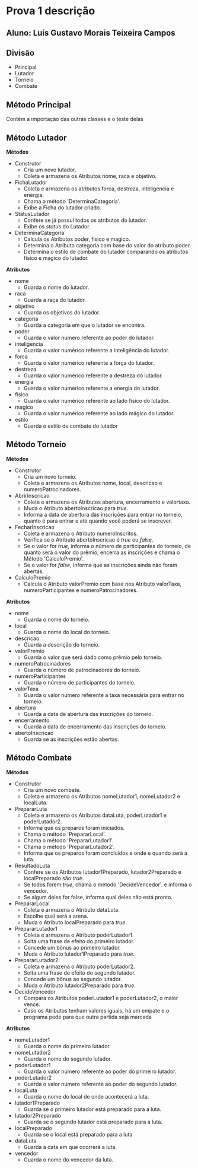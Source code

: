 ﻿

# Prova 1 descrição

## Aluno: Luís Gustavo Morais Teixeira Campos

## Divisão

 - Principal
 - Lutador
 - Torneio
 - Combate

## Método Principal
Contém a importação das outras classes e o teste delas

## Método Lutador
**Métodos** 

 - Construtor
	 - Cria um novo lutador.
	 - Coleta e armazena os Atributos nome, raca e objetivo.
 - FichaLutador
	 - Coleta e armazena os atributos forca, destreza, inteligencia e energia.
	 - Chama o método 'DeterminaCategoria'.
	 - Exibe a Ficha do lutador criado.
 - StatusLutador
	 - Confere se já possuí todos os atributos do lutador.
	 - Exibe os *status* do Lutador.
 - DeterminaCategoria
	 - Calcula os Atributos poder, fisico e magico.
	 - Determina o Atributo categoria com base do valor do atributo poder.
	 - Determina o estilo de combate do lutador comparando os atributos fisico e magico do lutador.

**Atributos** 

 - nome
	 - Guarda o nome do lutador.
 - raca
	 - Guarda a raça do lutador.
 - objetivo
	 - Guarda os objetivos do lutador.
 - categoria
	 - Guarda a categoria em que o lutador se encontra.
 - poder
	 - Guarda o valor número referente ao poder do lutador.
 - inteligencia
	 - Guarda o valor numérico referente a inteligência do lutador.
 - forca 
	 - Guarda o valor numérico referente a força do lutador.
 - destreza 
	 - Guarda o valor numérico referente a destreza do lutador.
 - energia
	 - Guarda o valor numérico referente a energia do lutador.
 - fisico
	 - Guarda o valor numérico referente ao lado físico do lutador.
 - magico
	 - Guarda o valor numérico referente ao lado mágico do lutador.
 - estilo
	 - Guarda o estilo de combate do lutador

## Método Torneio
**Métodos** 

 - Construtor
	 - Cria um novo torneio.
	 - Coleta e armazena os Atributos nome, local, descricao e numeroPatrocinadores.
 - AbrirInscricao
	 - Coleta e armazena os Atributos abertura, encerramento e valortaxa.
	 - Muda o Atributo abertoInscricao para *true*.
	 - Informa a data de abertura das inscrições para entrar no torneio, quanto é para entrar e até quando você poderá se inscrever.
 - FecharInscricao
	 - Coleta e armazena o Atributo numeroInscritos.
	 - Verifica se o Atributo abertoInscricao é *true* ou *false*.
	 - Se o valor for *true*, informa o número de participantes do torneio, de quanto será o valor do prêmio, encerra as inscrições e chama o Método 'CalculoPremio'.
	 - Se o valor for *false*, informa que as inscrições ainda não foram abertas.
 - CalculoPremio
	 - Calcula o Atributo valorPremio com base nos Atributo valorTaxa, numeroParticipantes e numeroPatrocinadores.

**Atributos** 

 - nome
	 - Guarda o nome do torneio.
 - local
	 - Guarda o nome do local do torneio.
 - descricao
	 - Guarda a descrição do torneio.
 - valorPremio
	 - Guarda o valor que será dado como prêmio pelo torneio.
 - numeroPatrocinadores
	 - Guarda o número de patrocinadores do torneio.
 - numeroParticipantes
	 - Guarda o número de participantes do torneio.
 - valorTaxa
	 - Guarda o valor número referente a taxa necessária para entrar no torneio.
 - abertura
	 - Guarda a data de abertura das inscrições do torneio.
 - encerramento
	 - Guarda a data de encerramento das inscrições do torneio.
 - abertoInscricao
	 - Guarda se as inscrições estão abertas.

## Método Combate 
**Métodos**

 - Construtor
	 - Cria um novo combate.
	 - Coleta e armazena os Atributos nomeLutador1, nomeLutador2 e localLuta.
 - PrepararLuta
	 - Coleta e armazena os Atributos dataLuta, poderLutador1 e poderLutador2.
	 - Informa que os preparos foram iniciados.
	 - Chama o método 'PrepararLocal'.
	 - Chama o método 'PrepararLutador1'.
	 - Chama o método 'PrepararLutador2'.
	 - Informa que os preparos foram concluídos e onde e quando será a luta.
 - ResultadoLuta
	 - Confere se os Atributos lutador1Preparado, lutador2Preparado e localPreparado são *true*.
	 - Se todos forem *true*, chama o método 'DecideVencedor'. e informa o vencedor.
	 - Se algum deles for false, informa qual deles não está pronto.
 - PrepararLocal
	 - Coleta e armazena o Atributo dataLuta.
	 - Escolhe qual será a arena.
	 - Muda o Atributo localPreparado para *true*.
 - PrepararLutador1
	 - Coleta e armazena o Atributo poderLutador1.
	 - Solta uma frase de efeito do primeiro lutador.
	 - Concede um bônus ao primeiro lutador.
	 - Muda o Atributo lutador1Preparado para *true*.
 - PrepararLutador2
	 - Coleta e armazena o Atributo poderLutador2.
	 - Solta uma frase de efeito do segundo lutador.
	 - Concede um bônus ao segundo lutador.
	 - Muda o Atributo lutador2Preparado para *true*.
 - DecideVencedor
	 - Compara os Atributos poderLutador1 e poderLutador2, o maior vence.
	 - Caso os Atributos tenham valores iguais, há um empate e o programa pede para que outra partida seja marcada

**Atributos** 

 - nomeLutador1
	 - Guarda o nome do primeiro lutador.
 - nomeLutador2
	 - Guarda o nome do segundo lutador.
 - poderLutador1
	 - Guarda o valor número referente ao poder do primeiro lutador.
 - poderLutador2
	 - Guarda o valor número referente ao poder do segundo lutador.
 - localLuta
	 - Guarda o nome do local de onde acontecerá a luta.
 - lutador1Preparado
	 - Guarda se o primeiro lutador está preparado para a luta.
 - lutador2Preparado
	 - Guarda se o segundo lutador está preparado para a luta.
 - localPreparado
	 - Guarda se o local está preparado para a luta
 - dataLuta
	 - Guarda a data em que ocorrerá a luta.
 - vencedor
	 - Guarda o nome do vencedor da luta.

